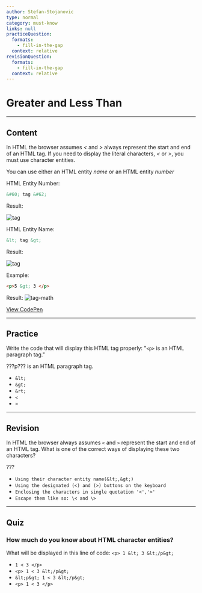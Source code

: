 ```yaml
---
author: Stefan-Stojanovic
type: normal
category: must-know
links: null
practiceQuestion:
  formats:
    - fill-in-the-gap
  context: relative
revisionQuestion:
  formats:
    - fill-in-the-gap
  context: relative
---
```


# Greater and Less Than


---

## Content

In HTML the browser assumes *<* and *>* always represent the start and end of an HTML tag. If you need to display the literal characters, *<* or *>*, you must use character entities.

You can use either an HTML entity *name* or an HTML entity *number*

HTML Entity Number:

```html
&#60; tag &#62;
```

Result:

![tag](https://img.enkipro.com/1ff33fc1f071adeb0b7af15a7af9979b.png)

HTML Entity Name:

```html
&lt; tag &gt;
```

Result:

![tag](https://img.enkipro.com/1ff33fc1f071adeb0b7af15a7af9979b.png)

Example:

```html
<p>5 &gt; 3 </p>

```

Result:
![tag-math](https://img.enkipro.com/1638c6d32ce5016de97ac28f507315d9.png)

[View CodePen](https://codepen.io/enkidevs/pen/vagygR)


---

## Practice

Write the code that will display this HTML tag properly: "`<p>` is an HTML paragraph tag."

???p??? is an HTML paragraph tag.

- `&lt;`
- `&gt;`
- `&rt;`
- `<`
- `>`


---

## Revision

In HTML the browser always assumes `<` and `>` represent the start and end of an HTML tag. What is one of the correct ways of displaying these two characters?

???

- `Using their character entity name(&lt;,&gt;)`
- `Using the designated (<) and (>) buttons on the keyboard`
- `Enclosing the characters in single quotation '<','>'`
- `Escape them like so: \< and \>`


---

## Quiz

### How much do you know about HTML character entities?


What will be displayed in this line of code:
`<p> 1 &lt; 3 &lt;/p&gt;`

- `1 < 3 </p>`
- `<p> 1 < 3 &lt;/p&gt;`
- `&lt;p&gt; 1 < 3 &lt;/p&gt;`
- `<p> 1 < 3 </p>`
